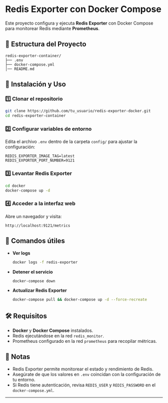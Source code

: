 # Redis Exporter con Docker Compose

Este proyecto configura y ejecuta **Redis Exporter** con Docker Compose para monitorear Redis mediante **Prometheus**.

## 📂 Estructura del Proyecto
```
redis-exporter-container/
├── .env
├── docker-compose.yml
│── README.md
```

## 🚀 Instalación y Uso

### 1️⃣ Clonar el repositorio
```bash
git clone https://github.com/tu_usuario/redis-exporter-docker.git
cd redis-exporter-container
```

### 2️⃣ Configurar variables de entorno
Edita el archivo `.env` dentro de la carpeta `config/` para ajustar la configuración:

```env
REDIS_EXPORTER_IMAGE_TAG=latest
REDIS_EXPORTER_PORT_NUMBER=9121
```

### 3️⃣ Levantar Redis Exporter
```bash
cd docker
docker-compose up -d
```

### 4️⃣ Acceder a la interfaz web
Abre un navegador y visita:
```
http://localhost:9121/metrics
```

## 🔄 Comandos útiles

- **Ver logs**  
  ```bash
  docker logs -f redis-exporter
  ```
- **Detener el servicio**  
  ```bash
  docker-compose down
  ```
- **Actualizar Redis Exporter**  
  ```bash
  docker-compose pull && docker-compose up -d --force-recreate
  ```

## 🛠 Requisitos
- **Docker** y **Docker Compose** instalados.
- Redis ejecutándose en la red `redis_monitor`.
- Prometheus configurado en la red `prometheus` para recopilar métricas.

## 📌 Notas
- Redis Exporter permite monitorear el estado y rendimiento de Redis.
- Asegúrate de que los valores en `.env` coincidan con la configuración de tu entorno.
- Si Redis tiene autenticación, revisa `REDIS_USER` y `REDIS_PASSWORD` en el `docker-compose.yml`.

---

